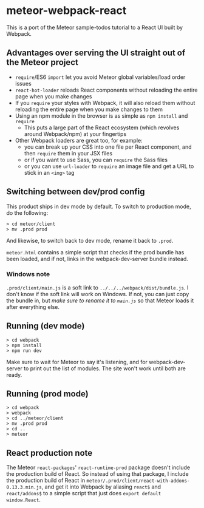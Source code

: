 # meteor-webpack-react

This is a port of the Meteor sample-todos tutorial to a React UI built by Webpack.

## Advantages over serving the UI straight out of the Meteor project

* `require`/ES6 `import` let you avoid Meteor global variables/load order issues
* `react-hot-loader` reloads React components without reloading the entire page
  when you make changes
* If you `require` your styles with Webpack, it will also reload them without
  reloading the entire page when you make changes to them
* Using an npm module in the browser is as simple as `npm install` and `require`
  * This puts a large part of the React ecosystem (which revolves around Webpack/npm)
    at your fingertips
* Other Webpack loaders are great too, for example:
  * you can break up your CSS into one file per React component, and then `require`
    them in your JSX files
  * or if you want to use Sass, you can `require` the Sass files
  * or you can use `url-loader` to `require` an image file and get a URL to stick in
    an `<img>` tag

## Switching between dev/prod config

This product ships in dev mode by default.  To switch to production mode, do the following:
```
> cd meteor/client
> mv .prod prod
```

And likewise, to switch back to dev mode, rename it back to `.prod`.

`meteor.html` contains a simple script that checks if the prod bundle has been loaded, and if
not, links in the webpack-dev-server bundle instead.

### Windows note

`.prod/client/main.js` is a soft link to `../../../webpack/dist/bundle.js`.  I don't know
if the soft link will work on Windows.  If not, you can just copy the bundle in, but *make sure
to rename it to `main.js`* so that Meteor loads it after everything else.

## Running (dev mode)

```
> cd webpack
> npm install
> npm run dev
```
Make sure to wait for Meteor to say it's listening, and for webpack-dev-server to print out the list of modules.  The site won't work until both are ready.

## Running (prod mode)

```
> cd webpack
> webpack
> cd ../meteor/client
> mv .prod prod
> cd ..
> meteor
```

## React production note

The Meteor `react-packages`' `react-runtime-prod` package doesn't include the
production build of React.  So instead of using that package, I include the production
build of React in `meteor/.prod/client/react-with-addons-0.13.3.min.js`, and get it
into Webpack by aliasing `react$` and `react/addons$` to a simple script that just does
`export default window.React`.
